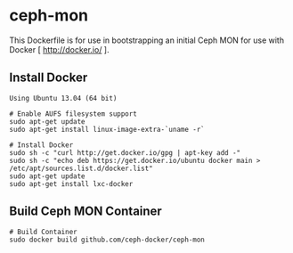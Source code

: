 ceph-mon
========

This Dockerfile is for use in bootstrapping an initial Ceph MON for use with Docker [ http://docker.io/ ].

Install Docker
--------------
```
Using Ubuntu 13.04 (64 bit)
```

```
# Enable AUFS filesystem support
sudo apt-get update
sudo apt-get install linux-image-extra-`uname -r`
```

```
# Install Docker
sudo sh -c "curl http://get.docker.io/gpg | apt-key add -"
sudo sh -c "echo deb https://get.docker.io/ubuntu docker main > /etc/apt/sources.list.d/docker.list"
sudo apt-get update
sudo apt-get install lxc-docker
```


Build Ceph MON Container
------------------------
```
# Build Container
sudo docker build github.com/ceph-docker/ceph-mon
```
